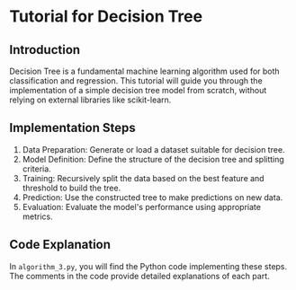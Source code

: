 # Tutorial for Decision Tree
## Introduction
Decision Tree is a fundamental machine learning algorithm used for both classification and regression. This tutorial will guide you through the implementation of a simple decision tree model from scratch, without relying on external libraries like scikit-learn.

## Implementation Steps
1. Data Preparation: Generate or load a dataset suitable for decision tree.
2. Model Definition: Define the structure of the decision tree and splitting criteria.
3. Training: Recursively split the data based on the best feature and threshold to build the tree.
4. Prediction: Use the constructed tree to make predictions on new data.
5. Evaluation: Evaluate the model's performance using appropriate metrics.

## Code Explanation
In `algorithm_3.py`, you will find the Python code implementing these steps. The comments in the code provide detailed explanations of each part.